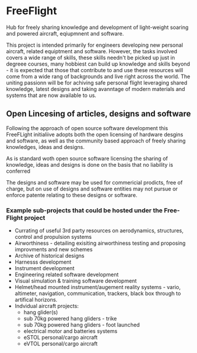 # FreeFlight
Hub for freely sharing knowledge and development of light-weight soaring and powered aircraft, eqiupmnent and software.

This project is intended primarily for engineers developing new personal aircraft, related equiptment and software. However, the tasks involved covers a wide range of skills, these skills needn't be picked up just in degreee courses, many hobbiest can build up knowledge and skills beyond - it is expected that those that contribute to and use these resources will come from a wide rang of backgrounds and live right across the world.  The uniting passionn will be for achiving safe personal flight leveraging shared knowledge, latest designs and taking avanntage of modern materials and systems that are now available to us.

## Open Lincesing of articles, designs and software

Following the approach of open source software development this FreeFLight initialiive adopts both the open licensing of hardware desgins and software, as well as the community based approach of freely sharing knowledges, ideas and designs.  

As is standard woth open source software licensing the sharing of knowledge, ideas and designs is done on the basis that no liability is conferred 

The designs and software may be used for commericial prodicts, free of charge, but on use of designs and software entities may not pursue or enforce patente relating to these designs or software.

### Example sub-projects that could be hosted under the Free-Flight project

* Currating of useful 3rd party resources on aerodynamics, structures, control and propulsion systems
* Airworthiness - detailing exisiting airworthiness testing and proposing improvments and new schemes
* Archive of historical designs
* Harnesss development
* Instrument development
* Engineering related software development
* Visual simulation & training software development
* Helmet/head mounted instrument/augement reality systems - vario, altimeter, navigation, communication, trackers, black box through to artifical horizons. 
* Indvidual aircraft projects:
  - hang glider(s)
  - sub 70kg powered hang gliders - trike
  - sub 70kg powered hang gliders - foot launched
  - electrical motor and batteries systems
  - eSTOL personal/cargo aircraft
  - eVTOL personal/cargo aircraft
